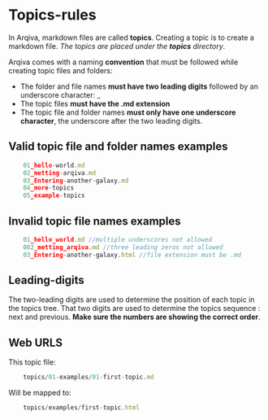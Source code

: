 # __Topics-rules__

In Arqiva, markdown files are called __topics__. 
Creating a topic is to create a markdown file. *The topics are placed under the __topics__ directory*. 


Arqiva comes with a naming __convention__ that must be followed while creating topic files and folders:


* The folder and file names __must have two leading digits__ followed by an underscore character: _
* The topic files __must have the .md extension__
* The topic file and folder names __must only have one underscore character__, the underscore after the two leading digits.

## __Valid topic file and folder names examples__
```js
    01_hello-world.md
    02_metting-arqiva.md
    03_Entering-another-galaxy.md
    04_more-topics
    05_example-topics
```

## __Invalid topic file names examples__
```js
    01_hello_world.md //multiple underscores not allowed
    002_metting_arqiva.md //three leading zeros not allowed
    03_Entering-another-galaxy.html //file extension must be .md
```


## __Leading-digits__

The two-leading digits are used to determine the position of each topic in the topics tree. That two digits are used
to determine the topics sequence : next and previous. __Make sure the numbers are showing the correct order__.


## __Web URLS__

This topic file:
```js
    topics/01-examples/01-first-topic.md
```

Will be mapped to:
```js
    topics/examples/first-topic.html
```
